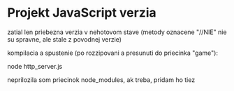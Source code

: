 # Projekt JavaScript verzia
zatial len priebezna verzia v nehotovom stave (metody oznacene "//NIE" nie su spravne, ale stale z povodnej verzie)

kompilacia a spustenie (po rozzipovani a presunuti do priecinka "game"):

node http_server.js

neprilozila som priecinok node_modules, ak treba, pridam ho tiez
